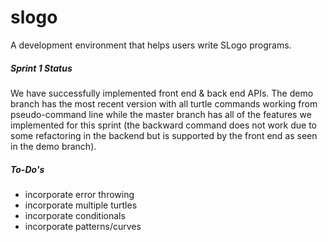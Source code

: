 # slogo
A development environment that helps users write SLogo programs.

##### Sprint 1 Status
We have successfully implemented front end & back end APIs. The demo branch has the most recent version with all turtle commands working from pseudo-command line while the master branch has all of the features we implemented for this sprint (the backward command does not work due to some refactoring in the backend but is supported by the front end as seen in the demo branch).

##### To-Do's
* incorporate error throwing 
* incorporate multiple turtles
* incorporate conditionals
* incorporate patterns/curves
 
